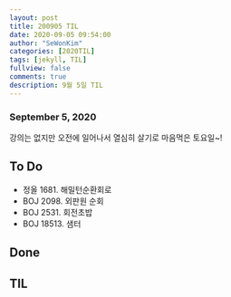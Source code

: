 ```yaml
---
layout: post
title: 200905 TIL
date: 2020-09-05 09:54:00
author: "SeWonKim"
categories: [2020TIL]
tags: [jekyll, TIL]
fullview: false
comments: true
description: 9월 5일 TIL
---
```


### September 5, 2020

강의는 없지만 오전에 일어나서 열심히 살기로 마음먹은 토요일~!

## To Do

- 정올 1681. 해밀턴순환회로
- BOJ 2098. 외판원 순회
- BOJ 2531. 회전초밥
- BOJ 18513. 샘터

## Done

## TIL

